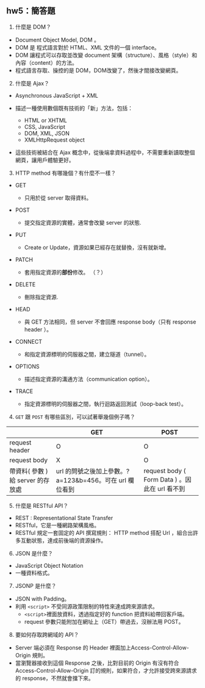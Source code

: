 ## hw5：簡答題

1. 什麼是 DOM？
- Document Object Model, DOM 。
- DOM 是 程式語言對於 HTML、XML 文件的一個 interface。
- DOM 讓程式可以存取並改變 document 架構（structure）、風格（style）和內容（content）的方法。
- 程式語言存取、操控的是 DOM，DOM改變了，然後才間接改變網頁。



2. 什麼是 Ajax？
- Asynchronous JavaScript + XML
- 描述一種使用數個既有技術的「新」方法，包括：
  -  HTML or XHTML
  -  CSS, JavaScript
  -  DOM, XML, JSON
  -  XMLHttpRequest object

- 這些技術被結合在 Ajax 概念中，從後端拿資料過程中，不需要重新讀取整個網頁，讓用戶體驗更好。



3. HTTP method 有哪幾個？有什麼不一樣？

- GET
  - 只用於從 server 取得資料。

- POST
  - 提交指定資源的實體，通常會改變 server 的狀態.

- PUT
  - Create or Update，資源如果已經存在就替換，沒有就新增。

- PATCH
  - 套用指定資源的**部份**修改。 （？）

- DELETE
  - 刪除指定資源.

- HEAD
  - 與 GET 方法相同，但 server 不會回應 response body（只有 response header ）。

- CONNECT
  - 和指定資源標明的伺服器之間，建立隧道（tunnel）。

- OPTIONS
  - 描述指定資源的溝通方法（communication option）。
- TRACE
  - 指定資源標明的伺服器之間，執行迴路返回測試（loop-back test）。



4. `GET` 跟 `POST` 有哪些區別，可以試著舉幾個例子嗎？


|   |  GET  |  POST  |
|----------|----------|------|
|request header |O   | O     |
|request body   | X | O  |
| 帶資料( 參數 )給 server 的存放處   | url 的問號之後加上參數。?a=123&b=456。可在 url 欄位看到 | request body ( Form Data ) 。因此在 url 看不到  |


5. 什麼是 RESTful API？
   
- REST : Representational State Transfer
- RESTful，它是一種網路架構風格。
- RESTful 規定一套固定的 API 撰寫規則： HTTP method 搭配 Url ，組合出許多互動狀態，達成前後端的資源操作。


6. JSON 是什麼？
- JavaScript Object Notation
- 一種資料格式。

7. JSONP 是什麼？
- JSON with Padding。
- 利用 `<script>` 不受同源政策限制的特性來達成跨來源請求。
  - `<script>`裡面放資料，透過指定好的 function 把資料給帶回客戶端。
  - request 參數只能附加在網址上（GET）帶過去，沒辦法用 POST。


8. 要如何存取跨網域的 API？
- Server 端必須在 Response 的 Header 裡面加上Access-Control-Allow-Origin 規則。
- 當瀏覽器接收到這個 Response 之後，比對目前的 Origin 有沒有符合 Access-Control-Allow-Origin 訂的規則，如果符合，才允許接受跨來源請求的 response，不然就會擋下來。
